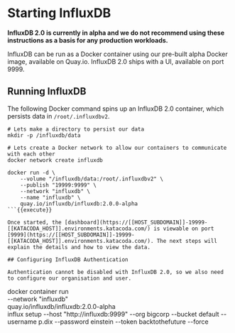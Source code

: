 # Starting InfluxDB

**InfluxDB 2.0 is currently in alpha and we do not recommend using these instructions as a basis for any production workloads.**

InfluxDB can be run as a Docker container using our pre-built alpha Docker image, available on Quay.io. InfluxDB 2.0 ships with a UI, available on port 9999.

## Running InfluxDB

The following Docker command spins up an InfluxDB 2.0 container, which persists data in `/root/.influxdbv2`.

```
# Lets make a directory to persist our data
mkdir -p /influxdb/data

# Lets create a Docker network to allow our containers to communicate with each other
docker network create influxdb

docker run -d \
    --volume "/influxdb/data:/root/.influxdbv2" \
    --publish "19999:9999" \
    --network "influxdb" \
    --name "influxdb" \
    quay.io/influxdb/influxdb:2.0.0-alpha
```{{execute}}

Once started, the [dashboard](https://[[HOST_SUBDOMAIN]]-19999-[[KATACODA_HOST]].environments.katacoda.com/) is viewable on port [9999](https://[[HOST_SUBDOMAIN]]-19999-[[KATACODA_HOST]].environments.katacoda.com/). The next steps will explain the details and how to view the data.

## Configuring InfluxDB Authentication

Authentication cannot be disabled with InfluxDB 2.0, so we also need to configure our organisation and user.

```
docker container run \
    --network "influxdb" \
    quay.io/influxdb/influxdb:2.0.0-alpha \
    influx setup --host "http://influxdb:9999" --org bigcorp --bucket default --username p.dix --password einstein --token backtothefuture --force
```{{execute}}
